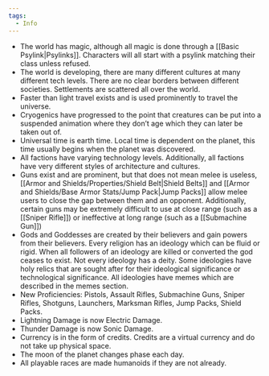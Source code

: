 ```yaml
---
tags:
  - Info
---
```

* The world has magic, although all magic is done through a [[Basic Psylink|Psylinks]]. Characters will all start with a psylink matching their class unless refused.
* The world is developing, there are many different cultures at many different tech levels. There are no clear borders between different societies. Settlements are scattered all over the world.
* Faster than light travel exists and is used prominently to travel the universe.
* Cryogenics have progressed to the point that creatures can be put into a suspended animation where they don’t age which they can later be taken out of.
* Universal time is earth time. Local time is dependent on the planet, this time usually begins when the planet was discovered.
* All factions have varying technology levels. Additionally, all factions have very different styles of architecture and cultures.
* Guns exist and are prominent, but that does not mean melee is useless, [[Armor and Shields/Properties/Shield Belt|Shield Belts]] and [[Armor and Shields/Base Armor Stats/Jump Pack|Jump Packs]] allow melee users to close the gap between them and an opponent. Additionally, certain guns may be extremely difficult to use at close range (such as a [[Sniper Rifle]]) or ineffective at long range (such as a [[Submachine Gun]])
* Gods and Goddesses are created by their believers and gain powers from their believers. Every religion has an ideology which can be fluid or rigid. When all followers of an ideology are killed or converted the god ceases to exist. Not every ideology has a deity. Some ideologies have holy relics that are sought after for their ideological significance or technological significance. All ideologies have memes which are described in the memes section.
* New Proficiencies: Pistols, Assault Rifles, Submachine Guns, Sniper Rifles, Shotguns, Launchers, Marksman Rifles, Jump Packs, Shield Packs.
* Lightning Damage is now Electric Damage.
* Thunder Damage is now Sonic Damage.
* Currency is in the form of credits. Credits are a virtual currency and do not take up physical space.
* The moon of the planet changes phase each day.
* All playable races are made humanoids if they are not already.